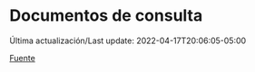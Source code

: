 # Documentos de consulta

Última actualización/Last update: 2022-04-17T20:06:05-05:00

 [Fuente](https://coronavirus.gob.mx/documentos-de-consulta/)

